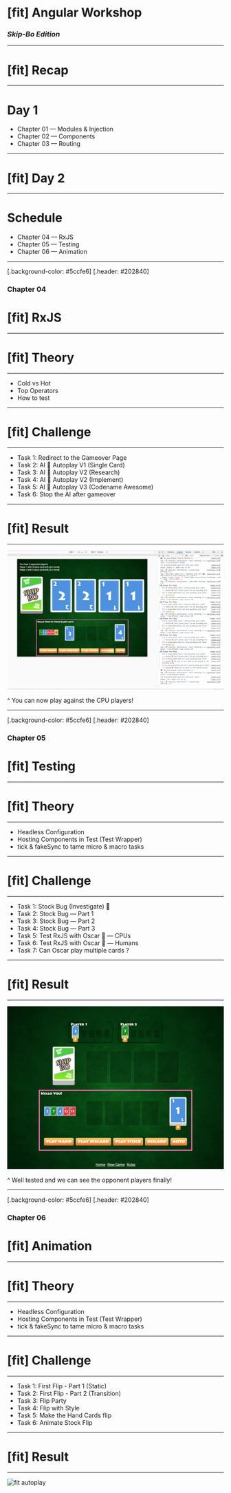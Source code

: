 # [fit] Angular Workshop
### _Skip-Bo Edition_

---
# [fit] Recap
---
# Day 1

+ Chapter 01 — Modules & Injection
+ Chapter 02 — Components
+ Chapter 03 — Routing

---
# [fit] Day 2

---
# Schedule
+ Chapter 04 — RxJS
+ Chapter 05 — Testing
+ Chapter 06 — Animation

---
[.background-color: #5ccfe6]
[.header: #202840]

### __Chapter 04__
# [fit] RxJS

---
# [fit] Theory

---
+ Cold vs Hot
+ Top Operators
+ How to test

---
# [fit] Challenge
---
+ Task 1: Redirect to the Gameover Page
+ Task 2: AI 🐙 Autoplay V1 (Single Card)
+ Task 3: AI 🐙 Autoplay V2 (Research)
+ Task 4: AI 🐙 Autoplay V2 (Implement)
+ Task 5: AI 🐙 Autoplay V3 (Codename Awesome)
+ Task 6: Stop the AI after gameover

---
# [fit] Result
---

![fit](images/abc.png)

^ You can now play against the CPU players!

---

[.background-color: #5ccfe6]
[.header: #202840]
### __Chapter 05__
# [fit] Testing

---
# [fit] Theory
---

+ Headless Configuration
+ Hosting Components in Test (Test Wrapper)
+ tick & fakeSync to tame micro & macro tasks

---
# [fit] Challenge
---
+ Task 1: Stock Bug (Investigate) 🐛
+ Task 2: Stock Bug — Part 1
+ Task 3: Stock Bug — Part 2
+ Task 4: Stock Bug — Part 3
+ Task 5: Test RxJS with Oscar 🐙 — CPUs
+ Task 6: Test RxJS with Oscar 🐙 — Humans
+ Task 7: Can Oscar play multiple cards ?

---
# [fit] Result
---
![fit](images/challenge-05-end.jpg)

^ Well tested and we can see the opponent players finally!

---
[.background-color: #5ccfe6]
[.header: #202840]

### __Chapter 06__
# [fit] Animation

---
# [fit] Theory

---
+ Headless Configuration
+ Hosting Components in Test (Test Wrapper)
+ tick & fakeSync to tame micro & macro tasks

---

# [fit] Challenge

---
+ Task 1: First Flip - Part 1 (Static)
+ Task 2: First Flip - Part 2 (Transition)
+ Task 3: Flip Party
+ Task 4: Flip with Style
+ Task 5: Make the Hand Cards flip
+ Task 6: Animate Stock Flip

---
# [fit] Result

---
![fit autoplay](images/animation-end.gif)